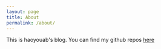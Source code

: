 ```yaml
---
layout: page
title: About
permalink: /about/
---
```


This is haoyouab's blog. You can find my github repos [here](https://github.com/haoyouab)
